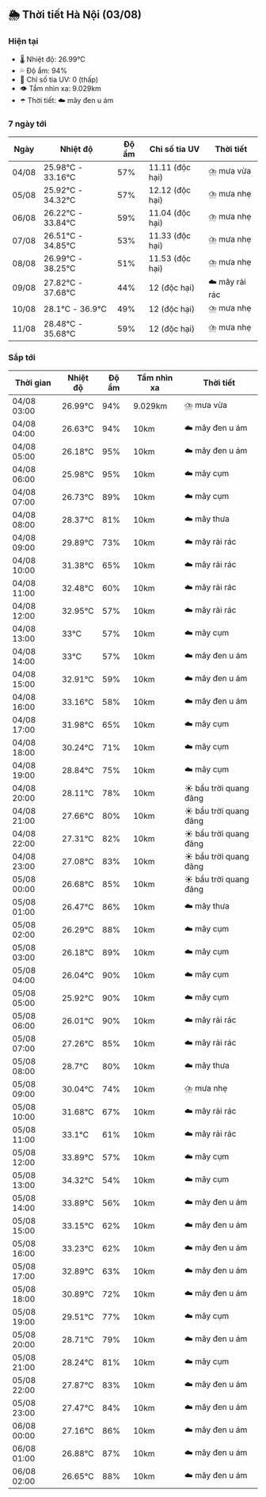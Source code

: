 ## 🌦️ Thời tiết Hà Nội (03/08)

### Hiện tại

- 🌡️ Nhiệt độ: 26.99℃
- 💦 Độ ẩm: 94%
- 🌟 Chỉ số tia UV: 0 (thấp)
- 👁️ Tầm nhìn xa: 9.029km
- ☂️ Thời tiết: ☁️ mây đen u ám

### 7 ngày tới

| Ngày | Nhiệt độ | Độ ẩm | Chỉ số tia UV | Thời tiết |
| --- | --- | --- | --- | --- |
| 04/08 | 25.98℃ - 33.16℃ | 57% | 11.11 (độc hại) | ⛈️ mưa vừa |
| 05/08 | 25.92℃ - 34.32℃ | 57% | 12.12 (độc hại) | ⛈️ mưa nhẹ |
| 06/08 | 26.22℃ - 33.84℃ | 59% | 11.04 (độc hại) | ⛈️ mưa nhẹ |
| 07/08 | 26.51℃ - 34.85℃ | 53% | 11.33 (độc hại) | ⛈️ mưa nhẹ |
| 08/08 | 26.99℃ - 38.25℃ | 51% | 11.53 (độc hại) | ⛈️ mưa nhẹ |
| 09/08 | 27.82℃ - 37.68℃ | 44% | 12 (độc hại) | ☁️ mây rải rác |
| 10/08 | 28.1℃ - 36.9℃ | 49% | 12 (độc hại) | ⛈️ mưa nhẹ |
| 11/08 | 28.48℃ - 35.68℃ | 59% | 12 (độc hại) | ⛈️ mưa nhẹ |

### Sắp tới

| Thời gian | Nhiệt độ | Độ ẩm | Tầm nhìn xa | Thời tiết |
| --- | --- | --- | --- | --- |
| 04/08 03:00 | 26.99℃ | 94% | 9.029km | ⛈️ mưa vừa |
| 04/08 04:00 | 26.63℃ | 94% | 10km | ☁️ mây đen u ám |
| 04/08 05:00 | 26.18℃ | 95% | 10km | ☁️ mây đen u ám |
| 04/08 06:00 | 25.98℃ | 95% | 10km | ☁️ mây cụm |
| 04/08 07:00 | 26.73℃ | 89% | 10km | ☁️ mây cụm |
| 04/08 08:00 | 28.37℃ | 81% | 10km | ☁️ mây thưa |
| 04/08 09:00 | 29.89℃ | 73% | 10km | ☁️ mây rải rác |
| 04/08 10:00 | 31.38℃ | 65% | 10km | ☁️ mây rải rác |
| 04/08 11:00 | 32.48℃ | 60% | 10km | ☁️ mây rải rác |
| 04/08 12:00 | 32.95℃ | 57% | 10km | ☁️ mây rải rác |
| 04/08 13:00 | 33℃ | 57% | 10km | ☁️ mây cụm |
| 04/08 14:00 | 33℃ | 57% | 10km | ☁️ mây đen u ám |
| 04/08 15:00 | 32.91℃ | 59% | 10km | ☁️ mây đen u ám |
| 04/08 16:00 | 33.16℃ | 58% | 10km | ☁️ mây đen u ám |
| 04/08 17:00 | 31.98℃ | 65% | 10km | ☁️ mây cụm |
| 04/08 18:00 | 30.24℃ | 71% | 10km | ☁️ mây cụm |
| 04/08 19:00 | 28.84℃ | 75% | 10km | ☁️ mây cụm |
| 04/08 20:00 | 28.11℃ | 78% | 10km | ☀️ bầu trời quang đãng |
| 04/08 21:00 | 27.66℃ | 80% | 10km | ☀️ bầu trời quang đãng |
| 04/08 22:00 | 27.31℃ | 82% | 10km | ☀️ bầu trời quang đãng |
| 04/08 23:00 | 27.08℃ | 83% | 10km | ☀️ bầu trời quang đãng |
| 05/08 00:00 | 26.68℃ | 85% | 10km | ☀️ bầu trời quang đãng |
| 05/08 01:00 | 26.47℃ | 86% | 10km | ☁️ mây thưa |
| 05/08 02:00 | 26.29℃ | 88% | 10km | ☁️ mây cụm |
| 05/08 03:00 | 26.18℃ | 89% | 10km | ☁️ mây cụm |
| 05/08 04:00 | 26.04℃ | 90% | 10km | ☁️ mây cụm |
| 05/08 05:00 | 25.92℃ | 90% | 10km | ☁️ mây cụm |
| 05/08 06:00 | 26.01℃ | 90% | 10km | ☁️ mây rải rác |
| 05/08 07:00 | 27.26℃ | 85% | 10km | ☁️ mây rải rác |
| 05/08 08:00 | 28.7℃ | 80% | 10km | ☁️ mây thưa |
| 05/08 09:00 | 30.04℃ | 74% | 10km | ⛈️ mưa nhẹ |
| 05/08 10:00 | 31.68℃ | 67% | 10km | ☁️ mây rải rác |
| 05/08 11:00 | 33.1℃ | 61% | 10km | ☁️ mây rải rác |
| 05/08 12:00 | 33.89℃ | 57% | 10km | ☁️ mây cụm |
| 05/08 13:00 | 34.32℃ | 54% | 10km | ☁️ mây cụm |
| 05/08 14:00 | 33.89℃ | 56% | 10km | ☁️ mây đen u ám |
| 05/08 15:00 | 33.15℃ | 62% | 10km | ☁️ mây đen u ám |
| 05/08 16:00 | 33.23℃ | 62% | 10km | ☁️ mây đen u ám |
| 05/08 17:00 | 32.89℃ | 63% | 10km | ☁️ mây đen u ám |
| 05/08 18:00 | 30.89℃ | 72% | 10km | ☁️ mây đen u ám |
| 05/08 19:00 | 29.51℃ | 77% | 10km | ☁️ mây cụm |
| 05/08 20:00 | 28.71℃ | 79% | 10km | ☁️ mây đen u ám |
| 05/08 21:00 | 28.24℃ | 81% | 10km | ☁️ mây cụm |
| 05/08 22:00 | 27.87℃ | 83% | 10km | ☁️ mây đen u ám |
| 05/08 23:00 | 27.47℃ | 84% | 10km | ☁️ mây đen u ám |
| 06/08 00:00 | 27.16℃ | 86% | 10km | ☁️ mây đen u ám |
| 06/08 01:00 | 26.88℃ | 87% | 10km | ☁️ mây đen u ám |
| 06/08 02:00 | 26.65℃ | 88% | 10km | ☁️ mây đen u ám |
